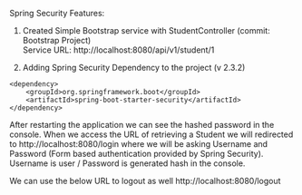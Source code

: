 Spring Security Features:

1) Created Simple Bootstrap service with StudentController (commit: Bootstrap Project)  
Service URL: 
http://localhost:8080/api/v1/student/1

2) Adding Spring Security Dependency to the project (v 2.3.2)
```
<dependency>
	<groupId>org.springframework.boot</groupId>
	<artifactId>spring-boot-starter-security</artifactId>
</dependency>
```

After restarting the application we can see the hashed password in the console. When we access the URL of retrieving a Student 
we will redirected to http://localhost:8080/login where we will be asking Username and Password (Form based authentication provided by Spring Security).
Username is user / Password is generated hash in the console.

We can use the below URL to logout as well http://localhost:8080/logout

